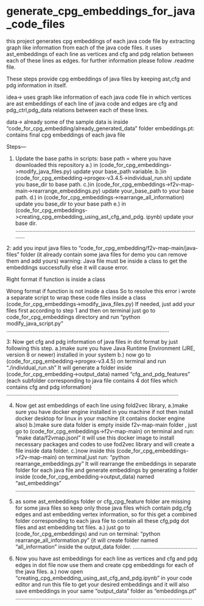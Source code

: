 # generate_cpg_embeddings_for_java_code_files
this project generates cpg embeddings of each java code file by extracting graph like information from each of the java code files.  it uses ast_embeddings of each line as vertices and cfg and pdg  relation between each of these lines as edges. for further information  please follow  .readme file.


These steps provide cpg embeddings of java files by keeping ast,cfg and
pdg information in itself.

idea-> uses graph like information of each java code file in which vertices are ast embeddings
of each line of java code and edges are cfg and pdg_ctrl,pdg_data relations between each of
these lines.

data-> already some of the sample data is inside
“code_for_cpg_embedding/already_generated_data” folder
embeddings.pt: contains final cpg embeddings of each java file




Steps—
1. Update the base paths in scripts:
base path = where you have downloaded this repository
a.) in (code_for_cpg_embeddings->modify_java_files.py) update your base_path
variable.
b.)in (code_for_cpg_embedding->progex-v3.4.5->individual_run.sh) update you
base_dir to base path.
c.)in (code_for_cpg_embeddings->f2v-map-main->rearrange_embeddings.py)
update your_base_path to your base path.
d.) in (code_for_cpg_embeddings->rearrange_all_information) update you
base_dir to your base path
e.) in
(code_for_cpg_embeddings->creating_cpg_embedding_using_ast_cfg_and_pdg.
ipynb) update your base dir.
……………………………………………………………………………………………………………

2: add you input java files to
“code_for_cpg_embedding/f2v-map-main/java-files” folder (it already contain some java files for
demo you can remove them and add yours)
warning: Java file must be inside a class to get the embeddings successfully else it will cause
error.

Right format if  function is inside a class

Wrong format if  function is not inside a class
So to resolve this error i wrote a separate script to wrap these code files inside a class
(code_for_cpg_embeddings->modify_java_files.py)
If needed, just add your files first according to step 1 and then on terminal just go to
code_for_cpg_embeddings directory and
run “python modify_java_script.py”
…………………………………………………………………………………………….

3: Now get cfg and pdg information of java files in dot format by just following this step.
a.)make sure you have Java Runtime Environment (JRE, version 8 or newer) installed in
your system
b.) now go to
(code_for_cpg_embedding->progex-v3.4.5) on terminal and run “./individual_run.sh”
It will generate a folder inside (code_for_cpg_embedding->output_data) named
“cfg_and_pdg_features” (each subfolder corresponding to java file contains 4 dot files
which contains cfg and pdg information)
………………………………………………………………………………………………….

4. Now get ast embeddings of each line using fold2vec library,
a.)make sure you have docker engine installed in you machine if not then install docker
desktop for linux in your machine (it contains docker engine also)
b.)make sure data folder is empty inside f2v-map-main folder
, just go to (code_for_cpg_embeddings->f2v-map-main) on terminal and run:
“make data/f2vmap.jsonl”
it will use this docker image to install necessary packages and codes to use fod2vec
library and will create a file inside data folder.
c.)now inside this (code_for_cpg_embeddings->f2v-map-main) on terminal,just run:
“python rearrange_embeddings.py”
It will rearrange the embeddings in separate folder for each java file and generate
embeddings by generating a folder inside (code_for_cpg_embedding->output_data)
named “ast_embeddings”
………………………………………………………………………………………………………

5. as some ast_embeddings folder or cfg_cpg_feature folder are missing for some java
files so keep only those java files which contain pdg,cfg edges and ast embedding
vertex information, so for this get a combined folder corresponding to each java file to
contain all these cfg,pdg dot files and ast embedding txt files.
a.) just go to (code_for_cpg_embeddings) and run on terminal:
“python rearrange_all_information.py”
(it will create folder named “all_information” inside the output_data folder.
..........................................
   
6. Now you have ast embeddings for each line as vertices and cfg and pdg edges in dot
file now use them and create cpg embeddings for each of the java files.
a.) now open “creating_cpg_embedding_using_ast_cfg_and_pdg.ipynb” in your code
editor and run this file to get your desired embeddings and it will also save embeddings
in your same “output_data” folder as “embeddings.pt”
…………………………………………………………………………………………………….
